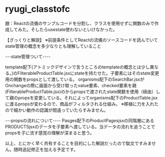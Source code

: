 # ryugi_classtofc

題：Reactの流儀のサンプルコードを分割し、クラスを使用せずに関数のみで作成してみた。そしたらusestate使わないといけなかった。

【ざっくりと解説】
※前提条件としてReactの流儀のソースコードを読んでいてstate管理の概念を多少なりとも理解していること

---state管理ついて----

template配下(アトミックデザインで言うところのtemplateの概念とは少し異なる。)のFilterableProductTable.jsxにstateを持たせた。子要素にはそのstate変更用の関数をpropsとして渡している。
organisms配下のSearchBar.jsxがOnchangeの際に画面から受け取ったvalue要素、checked要素を親(FilterableProductTable.jsx)のからpropsで渡されたstate関数を使用（経由）して親のpropsを変更している。それによってorganisms配下のProductTable.jsxに渡るpropsが変わるので、商品がフィルタされる仕組み。
※移植に力を入れたので細かい動作の認識が間違っていたらすみません。

---propsの流れについて----
Pasges配下のProductPagesjsxの同階層にあるPRODUCTSjsxのデータを子要素へ渡している。当データの流れを追うことでpropsを子に流す感覚の理解が深まると思う。


以上、とにかく早く共有することを目的にした解説だったので駄文ですみません。随時追記修正を加える予定です。
